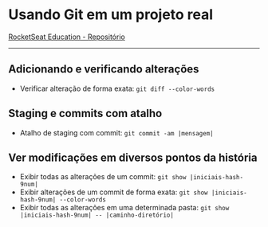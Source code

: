 # Usando Git em um projeto real

[RocketSeat Education - Repositório](https://github.com/rocketseat-education)

---

## Adicionando e verificando alterações

* Verificar alteração de forma exata: `git diff --color-words`

## Staging e commits com atalho

* Atalho de staging com commit: `git commit -am |mensagem|`

## Ver modificações em diversos pontos da história

* Exibir todas as alterações de um commit: `git show |iniciais-hash-9num|`
* Exibir alterações de um commit de forma exata: `git show |iniciais-hash-9num| --color-words`
* Exibir todas as alterações em uma determinada pasta: `git show |iniciais-hash-9num| -- |caminho-diretório|`
